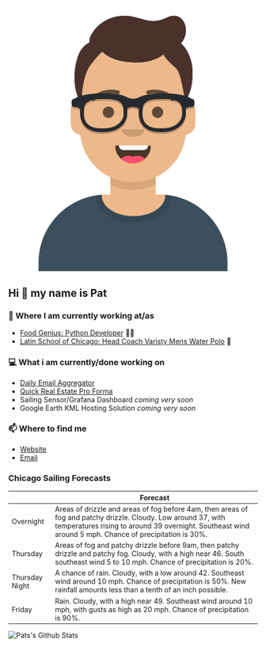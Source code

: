 [![Social banner for p-j-falconer](https://raw.githubusercontent.com/P-J-FALCONER/P-J-FALCONER/master/assets/avataaars.svg)](https://patfalconer.com/)
## Hi :wave: my name is Pat

### 💼 Where I am currently working at/as
- [Food Genius: Python Developer](https://getfoodgenius.com/) 🍔🐍
- [Latin School of Chicago: Head Coach Varisty Mens Water Polo](https://www.latinschool.org/) 🤽


### 💻 What i am currently/done working on
 - [Daily Email Aggregator](https://github.com/P-J-FALCONER/dott_daily_mail)
 - [Quick Real Estate Pro Forma](https://github.com/P-J-FALCONER/henry)
 - Sailing Sensor/Grafana Dashboard *coming very soon*
 - Google Earth KML Hosting Solution *coming very soon*

### 📫 Where to find me
 - [Website](https://patfalconer.com/)
 - [Email](mailto:patrick.j.falconer@gmail.com)


### Chicago Sailing Forecasts
|   | Forecast  |
|---|---|
| Overnight | Areas of drizzle and areas of fog before 4am, then areas of fog and patchy drizzle. Cloudy. Low around 37, with temperatures rising to around 39 overnight. Southeast wind around 5 mph. Chance of precipitation is 30%. |
| Thursday | Areas of fog and patchy drizzle before 9am, then patchy drizzle and patchy fog. Cloudy, with a high near 46. South southeast wind 5 to 10 mph. Chance of precipitation is 20%. |
| Thursday Night | A chance of rain. Cloudy, with a low around 42. Southeast wind around 10 mph. Chance of precipitation is 50%. New rainfall amounts less than a tenth of an inch possible. |
| Friday | Rain. Cloudy, with a high near 49. Southeast wind around 10 mph, with gusts as high as 20 mph. Chance of precipitation is 90%. |

![Pats's Github Stats](https://github-readme-stats.vercel.app/api?username=p-j-falconer&show_icons=true&theme=radical)
